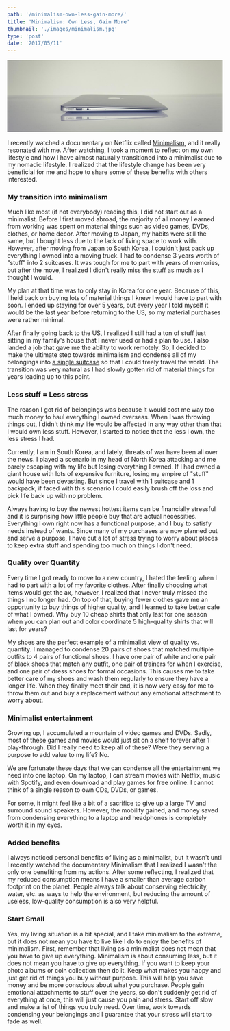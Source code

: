 ```yaml
---
path: '/minimalism-own-less-gain-more/'
title: 'Minimalism: Own Less, Gain More'
thumbnail: './images/minimalism.jpg'
type: 'post'
date: '2017/05/11'
---
```


![Minimalism](./images/minimalism.jpg)


I recently watched a documentary on Netflix called [Minimalism](https://www.youtube.com/watch?v=0Co1Iptd4p4), and it really resonated with me. After watching, I took a moment to reflect on my own lifestyle and how I have almost naturally transitioned into a minimalist due to my nomadic lifestyle. I realized that the lifestyle change has been very beneficial for me and hope to share some of these benefits with others interested.
### **My transition into minimalism**
Much like most (if not everybody) reading this, I did not start out as a minimalist. Before I first moved abroad, the majority of all money I earned from working was spent on material things such as video games, DVDs, clothes, or home decor. After moving to Japan, my habits were still the same, but I bought less due to the lack of living space to work with. However, after moving from Japan to South Korea, I couldn't just pack up everything I owned into a moving truck. I had to condense 3 years worth of "stuff" into 2 suitcases. It was tough for me to part with years of memories, but after the move, I realized I didn't really miss the stuff as much as I thought I would.

My plan at that time was to only stay in Korea for one year. Because of this, I held back on buying lots of material things I knew I would have to part with soon. I ended up staying for over 5 years, but every year I told myself it would be the last year before returning to the US, so my material purchases were rather minimal.

After finally going back to the US, I realized I still had a ton of stuff just sitting in my family's house that I never used or had a plan to use. I also landed a job that gave me the ability to work remotely. So, I decided to make the ultimate step towards minimalism and condense all of my belongings into [a single suitcase](/blog/whats-in-my-suitcase/) so that I could freely travel the world. The transition was very natural as I had slowly gotten rid of material things for years leading up to this point.

### **Less stuff = Less stress**
The reason I got rid of belongings was because it would cost me way too much money to haul everything I owned overseas. When I was throwing things out, I didn't think my life would be affected in any way other than that I would own less stuff. However, I started to notice that the less I own, the less stress I had.

Currently, I am in South Korea, and lately, threats of war have been all over the news. I played a scenario in my head of North Korea attacking and me barely escaping with my life but losing everything I owned. If I had owned a giant house with lots of expensive furniture, losing my empire of "stuff" would have been devasting. But since I travel with 1 suitcase and 1 backpack, if faced with this scenario I could easily brush off the loss and pick life back up with no problem.

Always having to buy the newest hottest items can be financially stressful and it is surprising how little people buy that are actual necessities. Everything I own right now has a functional purpose, and I buy to satisfy needs instead of wants. Since many of my purchases are now planned out and serve a purpose, I have cut a lot of stress trying to worry about places to keep extra stuff and spending too much on things I don't need.

### **Quality over Quantity**

Every time I got ready to move to a new country, I hated the feeling when I had to part with a lot of my favorite clothes. After finally choosing what items would get the ax, however, I realized that I never truly missed the things I no longer had. On top of that, buying fewer clothes gave me an opportunity to buy things of higher quality, and I learned to take better cafe of what I owned. Why buy 10 cheap shirts that only last for one season when you can plan out and color coordinate 5 high-quality shirts that will last for years?

My shoes are the perfect example of a minimalist view of quality vs. quantity. I managed to condense 20 pairs of shoes that matched multiple outfits to 4 pairs of functional shoes. I have one pair of white and one pair of black shoes that match any outfit, one pair of trainers for when I exercise, and one pair of dress shoes for formal occasions. This causes me to take better care of my shoes and wash them regularly to ensure they have a longer life. When they finally meet their end, it is now very easy for me to throw them out and buy a replacement without any emotional attachment to worry about.
### **Minimalist entertainment**

Growing up, I accumulated a mountain of video games and DVDs. Sadly, most of these games and movies would just sit on a shelf forever after 1 play-through. Did I really need to keep all of these? Were they serving a purpose to add value to my life? No.

We are fortunate these days that we can condense all the entertainment we need into one laptop. On my laptop, I can stream movies with Netflix, music with Spotify, and even download and play games for free online. I cannot think of a single reason to own CDs, DVDs, or games.

For some, it might feel like a bit of a sacrifice to give up a large TV and surround sound speakers. However, the mobility gained, and money saved from condensing everything to a laptop and headphones is completely worth it in my eyes.

### **Added benefits**

I always noticed personal benefits of living as a minimalist, but it wasn't until I recently watched the documentary Minimalism that I realized I wasn't the only one benefiting from my actions. After some reflecting, I realized that my reduced consumption means I have a smaller than average carbon footprint on the planet. People always talk about conserving electricity, water, etc. as ways to help the environment, but reducing the amount of useless, low-quality consumption is also very helpful.

### **Start Small**

Yes, my living situation is a bit special, and I take minimalism to the extreme, but it does not mean you have to live like I do to enjoy the benefits of minimalism. First, remember that living as a minimalist does not mean that you have to give up everything. Minimalism is about consuming less, but it does not mean you have to give up everything. If you want to keep your photo albums or coin collection then do it. Keep what makes you happy and just get rid of things you buy without purpose. This will help you save money and be more conscious about what you purchase. People gain emotional attachments to stuff over the years, so don't suddenly get rid of everything at once, this will just cause you pain and stress. Start off slow and make a list of things you truly need. Over time, work towards condensing your belongings and I guarantee that your stress will start to fade as well.